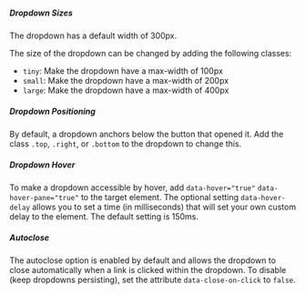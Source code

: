 ##### Dropdown Sizes

The dropdown has a default width of 300px. 

The size of the dropdown can be changed by adding the following classes:
- `tiny`: Make the dropdown have a max-width of 100px 
- `small`: Make the dropdown have a max-width of 200px
- `large`: Make the dropdown have a max-width of 400px 

##### Dropdown Positioning

By default, a dropdown anchors below the button that opened it. Add the class `.top`, `.right`, or `.bottom` to the dropdown to change this.

##### Dropdown Hover

To make a dropdown accessible by hover, add `data-hover="true"` `data-hover-pane="true"` to the target element. The optional setting `data-hover-delay` allows you to set a time (in milliseconds) that will set your own custom delay to the element. The default setting is 150ms.

##### Autoclose

The autoclose option is enabled by default and allows the dropdown to close automatically when a link is clicked within the dropdown. To disable (keep dropdowns persisting), set the attribute `data-close-on-click` to `false`.